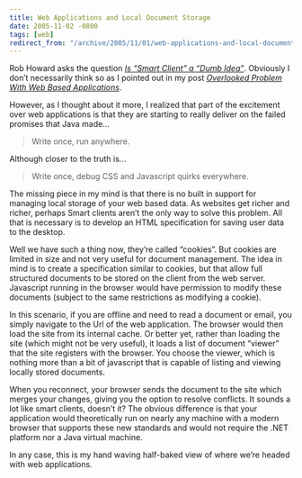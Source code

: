 ```yaml
---
title: Web Applications and Local Document Storage
date: 2005-11-02 -0800
tags: [web]
redirect_from: "/archive/2005/11/01/web-applications-and-local-document-storage.aspx/"
---
```


Rob Howard asks the question *[Is “Smart Client” a “Dumb
Idea”](http://weblogs.asp.net/rhoward/archive/2005/11/03/429355.aspx)*.
Obviously I don’t necessarily think so as I pointed out in my post
*[Overlooked Problem With Web Based
Applications](https://haacked.com/archive/2005/11/01/11075.aspx)*.

However, as I thought about it more, I realized that part of the
excitement over web applications is that they are starting to really
deliver on the failed promises that Java made...

> Write once, run anywhere.

Although closer to the truth is...

> Write once, debug CSS and Javascript quirks everywhere.

The missing piece in my mind is that there is no built in support for
managing local storage of your web based data. As websites get richer
and richer, perhaps Smart clients aren’t the only way to solve this
problem. All that is necessary is to develop an HTML specification for
saving user data to the desktop.

Well we have such a thing now, they’re called “cookies”. But cookies are
limited in size and not very useful for document management. The idea in
mind is to create a specification similar to cookies, but that allow
full structured documents to be stored on the client from the web
server. Javascript running in the browser would have permission to
modify these documents (subject to the same restrictions as modifying a
cookie).

In this scenario, if you are offline and need to read a document or
email, you simply navigate to the Url of the web application. The
browser would then load the site from its internal cache. Or better yet,
rather than loading the site (which might not be very useful), it loads
a list of document “viewer” that the site registers with the browser.
You choose the viewer, which is nothing more than a bit of javascript
that is capable of listing and viewing locally stored documents.

When you reconnect, your browser sends the document to the site which
merges your changes, giving you the option to resolve conflicts. It
sounds a lot like smart clients, doesn’t it? The obvious difference is
that your application would theoretically run on nearly any machine with
a modern browser that supports these new standards and would not require
the .NET platform nor a Java virtual machine.

In any case, this is my hand waving half-baked view of where we’re
headed with web applications.


